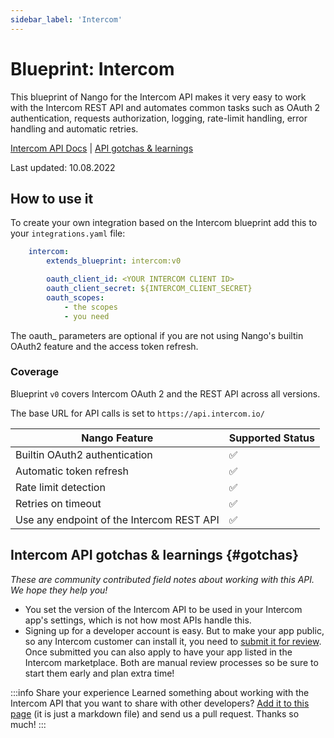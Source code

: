 ```yaml
---
sidebar_label: 'Intercom'
---
```


# Blueprint: Intercom

This blueprint of Nango for the Intercom API makes it very easy to work with the Intercom REST API and automates common tasks such as OAuth 2 authentication, requests authorization, logging, rate-limit handling, error handling and automatic retries.

[Intercom API Docs](https://developers.intercom.com/building-apps/docs)  |  [API gotchas & learnings](#gotchas)

Last updated: 10.08.2022

## How to use it
To create your own integration based on the Intercom blueprint add this to your `integrations.yaml` file:

```yaml title=integrations.yaml
    intercom:
        extends_blueprint: intercom:v0

        oauth_client_id: <YOUR INTERCOM CLIENT ID>
        oauth_client_secret: ${INTERCOM_CLIENT_SECRET}
        oauth_scopes:
            - the scopes
            - you need
```
The oauth_ parameters are optional if you are not using Nango's builtin OAuth2 feature and the access token refresh.

### Coverage
Blueprint `v0` covers Intercom OAuth 2 and the REST API across all versions.

The base URL for API calls is set to `https://api.intercom.io/`

| Nango Feature | Supported Status | 
|---|---|
| Builtin OAuth2 authentication | ✅  |
| Automatic token refresh | ✅  | 
| Rate limit detection | ✅ |
| Retries on timeout | ✅ |
| Use any endpoint of the Intercom REST API | ✅ |

## Intercom API gotchas & learnings {#gotchas}
_These are community contributed field notes about working with this API. We hope they help you!_

- You set the version of the Intercom API to be used in your Intercom app's settings, which is not how most APIs handle this.
- Signing up for a developer account is easy. But to make your app public, so any Intercom customer can install it, you need to [submit it for review](https://developers.intercom.com/building-apps/docs/review-publish-your-app#section-submit-your-app-for-review). Once submitted you can also apply to have your app listed in the Intercom marketplace. Both are manual review processes so be sure to start them early and plan extra time!

:::info Share your experience
Learned something about working with the Intercom API that you want to share with other developers? [Add it to this page](https://github.com/NangoHQ/nango/edit/main/docs/docs/blueprint-catalog/blueprint-intercom.md) (it is just a markdown file) and send us a pull request. Thanks so much!
:::